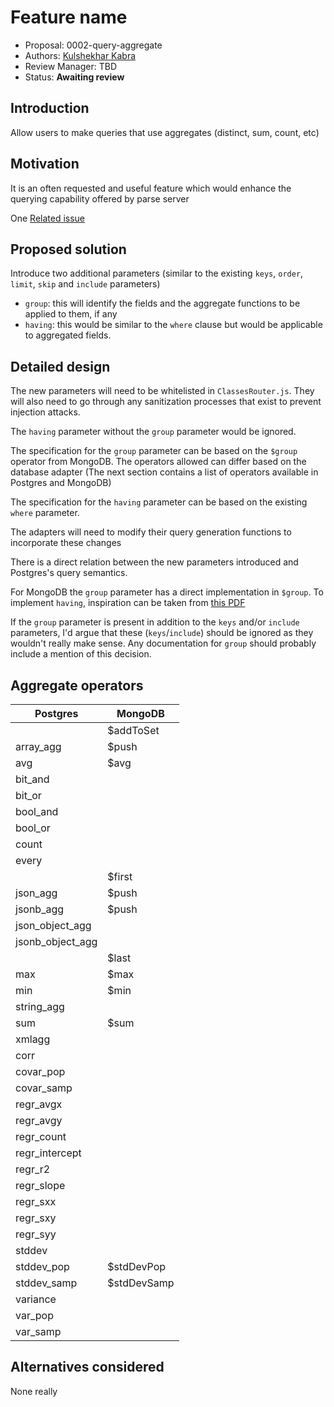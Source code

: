 # Feature name

* Proposal: 0002-query-aggregate
* Authors: [Kulshekhar Kabra](https://github.com/kulshekhar)
* Review Manager: TBD
* Status: **Awaiting review**

## Introduction

Allow users to make queries that use aggregates (distinct, sum, count, etc)

## Motivation

It is an often requested and useful feature which would enhance the querying capability offered by parse server

One [Related issue](https://github.com/ParsePlatform/parse-server/issues/2238)

## Proposed solution

Introduce two additional parameters (similar to the existing `keys`, `order`, `limit`, `skip` and `include` parameters)

- `group`: this will identify the fields and the aggregate functions to be applied to them, if any
- `having`: this would be similar to the `where` clause but would be applicable to aggregated fields. 

## Detailed design

The new parameters will need to be whitelisted in `ClassesRouter.js`. They will also need to go through any sanitization processes that exist to prevent injection attacks.

The `having` parameter without the `group` parameter would be ignored.

The specification for the `group` parameter can be based on the `$group` operator from MongoDB. The operators allowed can differ based on the database adapter (The next section contains a list of operators available in Postgres and MongoDB)

The specification for the `having` parameter can be based on the existing `where` parameter.

The adapters will need to modify their query generation functions to incorporate these changes

There is a direct relation between the new parameters introduced and Postgres's query semantics.

For MongoDB the `group` parameter has a direct implementation in `$group`. To implement `having`, inspiration can be taken from [this PDF](https://rickosborne.org/download/SQL-to-MongoDB.pdf)

If the `group` parameter is present in addition to the `keys` and/or `include` parameters, I'd argue that these (`keys`/`include`) should be ignored as they wouldn't really make sense. Any documentation for `group` should probably include a mention of this decision.

## Aggregate operators 

|Postgres|MongoDB|
|---|---|
||$addToSet|
|array_agg|$push|
|avg|$avg|
|bit_and|
|bit_or|
|bool_and|
|bool_or|
|count|
|every|
||$first
|json_agg|$push
|jsonb_agg|$push
|json_object_agg|
|jsonb_object_agg|
||$last
|max|$max
|min|$min
|string_agg|
|sum|$sum
|xmlagg|
|corr|
|covar_pop|
|covar_samp|
|regr_avgx|
|regr_avgy|
|regr_count|
|regr_intercept|
|regr_r2|
|regr_slope|
|regr_sxx|
|regr_sxy|
|regr_syy|
|stddev|
|stddev_pop|$stdDevPop
|stddev_samp|$stdDevSamp
|variance|
|var_pop|
|var_samp|

## Alternatives considered

None really
